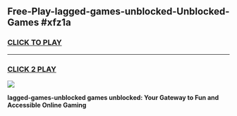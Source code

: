 
## Free-Play-lagged-games-unblocked-Unblocked-Games #xfz1a
<h3>
<a href="https://news.freeplayer.one?title=lagged-games-unblocked&ref=8M">CLICK TO PLAY</a></h3>
<hr>

<h3>
<a href="https://news.freeplayer.one?title=lagged-games-unblocked&ref=8M">CLICK 2 PLAY</a>
  
</h3>

<a href="https://news.freeplayer.one?title=lagged-games-unblocked&ref=8M"><img src="https://clearcache.store/games.png"></a>


**lagged-games-unblocked games unblocked: Your Gateway to Fun and Accessible Online Gaming**
